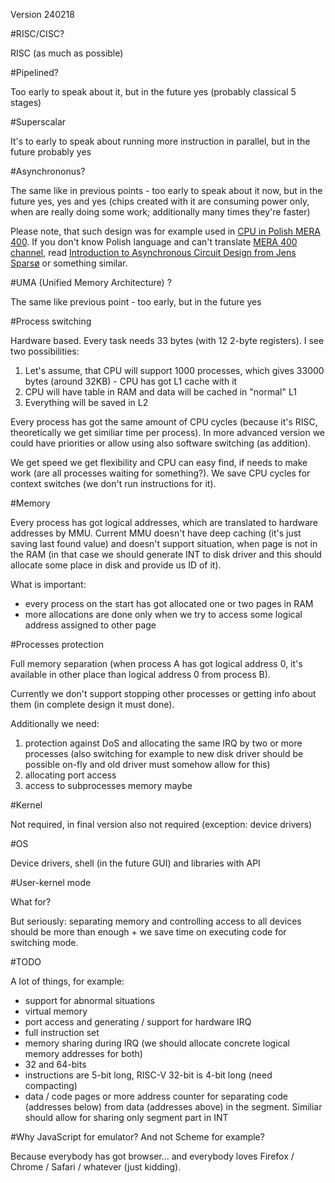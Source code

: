 Version 240218

#RISC/CISC?

RISC (as much as possible)

#Pipelined?

Too early to speak about it, but in the future yes (probably classical 5 stages)

#Superscalar

It's to early to speak about running more instruction in parallel, but
in the future probably yes

#Asynchrononus?

The same like in previous points - too early to speak about it now, but in
the future yes, yes and yes (chips created with it are consuming power
only, when are really doing some work; additionally many times they're faster)

Please note, that such design was for example used in
[CPU in Polish MERA 400](https://www.youtube.com/watch?v=Y59hgZ5_7sk).
If you don't know Polish language and can't translate
[MERA 400 channel](https://www.youtube.com/@MERA400),
read [Introduction to Asynchronous Circuit Design from Jens Sparsø](https://orbit.dtu.dk/en/publications/introduction-to-asynchronous-circuit-design)
or something similar.

#UMA (Unified Memory Architecture) ?

The same like previous point - too early, but in the future yes

#Process switching

Hardware based. Every task needs 33 bytes (with 12 2-byte registers). I see two possibilities:

1. Let's assume, that CPU will support 1000 processes,
which gives 33000 bytes (around 32KB) - CPU has got L1 cache with it
2. CPU will have table in RAM and data will be cached in "normal" L1
3. Everything will be saved in L2

Every process has got the same amount of CPU cycles (because it's RISC,
theoretically we get similiar time per process). In more advanced version
we could have priorities or allow using also software switching (as addition).

We get speed we get flexibility and CPU can easy find, if needs to make work
(are all processes waiting for something?). We save CPU cycles for context
switches (we don't run instructions for it).

#Memory

Every process has got logical addresses, which are translated to hardware
addresses by MMU. Current MMU doesn't have deep caching (it's just saving
last found value) and doesn't support situation, when page is not in the RAM
(in that case we should generate INT to disk driver and this should allocate
some place in disk and provide us ID of it).

What is important:

* every process on the start has got allocated one or two pages in RAM
* more allocations are done only when we try to access some logical address
assigned to other page

#Processes protection

Full memory separation (when process A has got logical address 0,
it's available in other place than logical address 0 from process B).

Currently we don't support stopping other processes or getting info about them
(in complete design it must done).

Additionally we need:

1. protection against DoS and allocating the same IRQ by
two or more processes (also switching for example to new disk driver should
be possible on-fly and old driver must somehow allow for this)
2. allocating port access
3. access to subprocesses memory maybe

#Kernel

Not required, in final version also not required (exception: device drivers)

#OS

Device drivers, shell (in the future GUI) and libraries with API

#User-kernel mode

What for?

But seriously: separating memory and controlling access to all devices
should be more than enough + we save time on executing code for switching
mode.

#TODO

A lot of things, for example:

* support for abnormal situations
* virtual memory
* port access and generating / support for hardware IRQ
* full instruction set
* memory sharing during IRQ (we should allocate concrete logical memory addresses for both)
* 32 and 64-bits
* instructions are 5-bit long, RISC-V 32-bit is 4-bit long (need compacting)
* data / code pages or more address counter for separating code (addresses below) from data (addresses above)
  in the segment. Similiar should allow for sharing only segment part in INT

#Why JavaScript for emulator? And not Scheme for example?

Because everybody has got browser... and everybody loves Firefox / Chrome / Safari / whatever
(just kidding).
